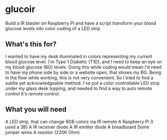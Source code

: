 # glucoir
Build a IR blaster on Raspberry Pi and have a script transform your blood glucose levels into color coding of a LED strip

## What's this for?
I wanted to have my desk illuminated in colors representing my current blood glucose level. I'm Type 1 Diabetic (T1D), and I need to keep an eye on my blood glucose (BG) levels. Doing this while coding would mean I'd need to have my phone side by side or a website open, that shows my BG. Being in the flow while working, this is not very convenient. So I tried to find a subtle yet acknowledgeable method. I've put a color controllable LED strip under my glass desk topping, and needed to find a way to auto remote control it's remote control. 

## What you will need
A LED strip, that can change RGB colors via IR remote
A Raspberry Pi (I used a 3B)
A IR receiver diode
A IR emitter diode
A breadboard
Some jumper wires
A resistor (220K Ohm)

